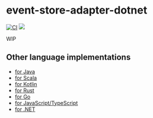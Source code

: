 # event-store-adapter-dotnet

[![CI](https://github.com/j5ik2o/event-store-adapter-dotnet/actions/workflows/ci.yml/badge.svg)](https://github.com/j5ik2o/event-store-adapter-dotnet/actions/workflows/ci.yml)
[![](https://tokei.rs/b1/github/j5ik2o/event-store-adapter-dotnet)](https://github.com/XAMPPRocky/tokei)

WIP

## Other language implementations

- [for Java](https://github.com/j5ik2o/event-store-adapter-java)
- [for Scala](https://github.com/j5ik2o/event-store-adapter-scala)
- [for Kotlin](https://github.com/j5ik2o/event-store-adapter-kotlin)
- [for Rust](https://github.com/j5ik2o/event-store-adapter-rs)
- [for Go](https://github.com/j5ik2o/event-store-adapter-go)
- [for JavaScript/TypeScript](https://github.com/j5ik2o/event-store-adapter-js)
- [for .NET](https://github.com/j5ik2o/event-store-adapter-dotnet)

